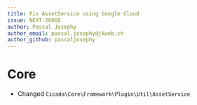 ```yaml
---
title: Fix AssetService using Google Cloud
issue: NEXT-26068
author: Pascal Josephy
author_email: pascal.josephy@jkweb.ch
author_github: pascaljosephy
---
```

# Core
*  Changed `Cicada\Core\Framework\Plugin\Util\AssetService`
